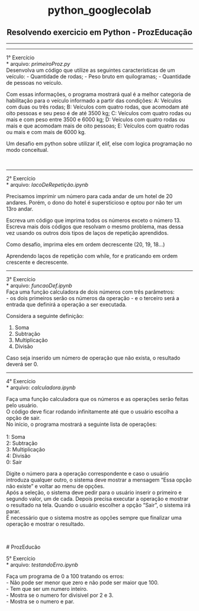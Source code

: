 <body>
<p><h1 align="center">python_googlecolab</h1> 
<h2 align="center">Resolvendo exercicio em Python - ProzEducação</h2>
</p>
<hr>
<hr>
<p>
1° Exercício <br>
* arquivo: <i>primeiroProz.py</i> 
<br>
Desenvolva um código que utilize as seguintes características de um veículo:
- Quantidade de rodas;
- Peso bruto em quilogramas;
- Quantidade de pessoas no veículo.

Com essas informações, o programa mostrará qual é a melhor categoria de habilitação para o veículo informado a partir das condições:
A: Veículos com duas ou três rodas;
B: Veículos com quatro rodas, que acomodam até oito pessoas e seu peso é de até 3500 kg;
C: Veículos com quatro rodas ou mais e com peso entre 3500 e 6000 kg;
D: Veículos com quatro rodas ou mais e que acomodam mais de oito pessoas;
E: Veículos com quatro rodas ou mais e com mais de 6000 kg.
</p>
<p>Um desafio em python sobre utilizar if, elif, else com logica programação no modo conceitual.</p>
<br>
<hr>
<p>
2° Exercício <br>
* arquivo: <i>lacoDeRepetição.ipynb</i>
  
Precisamos imprimir um número para cada andar de um hotel de 20 andares. Porém, o dono do hotel é supersticioso e optou por não ter um 13ro andar.

Escreva um código que imprima todos os números exceto o número 13.
Escreva mais dois códigos que resolvam o mesmo problema, mas dessa vez usando os outros dois tipos de laços de repetição aprendidos.

Como desafio, imprima eles em ordem decrescente (20, 19, 18...)
</p>
<p>Aprendendo laços de repetição com while, for e praticando em ordem crescente e decrescente.</p>
<hr>
<p>
3° Exercício <br>
* arquivo: <i>funcaoDef.ipynb</i>
<br> 
Faça uma função calculadora de dois números com três parâmetros: <br>
- os dois primeiros serão os números da operação 
- e o terceiro será a entrada que definirá a operação a ser executada. <br>

Considera a seguinte definição:
  1. Soma
  2. Subtração
  3. Multiplicação
  4. Divisão
<p>
Caso seja inserido um número de operação que não exista, o resultado deverá ser 0.
</p>
</p>
<hr>
<p>
<p>
4° Exercício <br>
* arquivo: <i>calculadora.ipynb</i>
</p>
Faça uma função calculadora que os números e as operações serão feitas pelo usuário.<br>
O código deve ficar rodando infinitamente até que o usuário escolha a opção de sair.<br>
No início, o programa mostrará a seguinte lista de operações:<br><br>
1: Soma<br>
2: Subtração<br>
3: Multiplicação<br>
4: Divisão<br>
0: Sair<br>

Digite o número para a operação correspondente e caso o usuário introduza qualquer outro, o sistema deve mostrar a mensagem “Essa opção não existe” e voltar ao menu de opções.
<br>
Após a seleção, o sistema deve pedir para o usuário inserir o primeiro e segundo valor, um de cada. Depois precisa executar a operação e mostrar o resultado na tela. Quando o usuário escolher a opção “Sair”, o sistema irá parar.
<br>
É necessário que o sistema mostre as opções sempre que finalizar uma operação e mostrar o resultado.
</p>
<br>
<p>
# ProzEducão <br>
<p>
5° Exercício <br>
* arquivo: <i>testandoErro.ipynb</i>
</p>
Faça um programa de 0 a 100 tratando os erros:<br>
- Não pode ser menor que zero e não pode ser maior que 100.<br>
- Tem que ser um numero inteiro.<br>
- Mostra se o numero for divisivel por 2 e 3.<br>
- Mostra se o numero e par.
</p>
</body>
